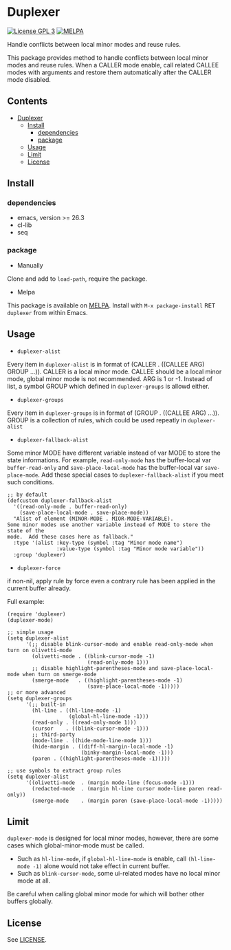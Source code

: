 # Duplexer

[![License GPL 3](https://img.shields.io/badge/license-GPL_3-green.svg?style=flat)](LICENSE)
[![MELPA](http://melpa.org/packages/duplexer-badge.svg)](http://melpa.org/#/duplexer)

Handle conflicts between local minor modes and reuse rules.

This package provides method to handle conflicts between local minor modes and reuse rules.
When a CALLER mode enable, call related CALLEE modes with arguments and restore them
automatically after the CALLER mode disabled.

<!-- markdown-toc start -->

## Contents

- [Duplexer](#duplexer)
  - [Install](#install)
    - [dependencies](#dependencies)
    - [package](#package)
  - [Usage](#usage)
  - [Limit](#limit)
  - [License](#license)

<!-- markdown-toc end -->

## Install

### dependencies

- emacs, version >= 26.3
- cl-lib
- seq

### package

- Manually

Clone and add to `load-path`, require the package.

- Melpa

This package is available on [MELPA][melpa].
Install with `M-x package-install` <kbd>RET</kbd> `duplexer` from within Emacs.

## Usage

- `duplexer-alist`

Every item in `duplexer-alist` is in format of (CALLER . ((CALLEE ARG) GROUP ...)).
CALLER is a local minor mode.
CALLEE should be a local minor mode, global minor mode is not recommended. ARG is 1 or -1.
Instead of list, a symbol GROUP which defined in `duplexer-groups` is allowd either.

- `duplexer-groups`

Every item in `duplexer-groups` is in format of (GROUP . ((CALLEE ARG) ...)).
GROUP is a collection of rules, which could be used repeatly in `duplexer-alist`

- `duplexer-fallback-alist`

Some minor MODE have different variable instead of var MODE to store the state informations. For example, `read-only-mode` has the buffer-local var `buffer-read-only` and `save-place-local-mode` has the buffer-local var `save-place-mode`. Add these special cases to `duplexer-fallback-alist` if you meet such conditions.

```emacs-lisp
;; by default
(defcustom duplexer-fallback-alist
  '((read-only-mode . buffer-read-only)
    (save-place-local-mode . save-place-mode))
  "Alist of element (MINOR-MODE . MIOR-MODE-VARIABLE).
Some minor modes use another variable instead of MODE to store the state of the
mode.  Add these cases here as fallback."
  :type '(alist :key-type (symbol :tag "Minor mode name")
                :value-type (symbol :tag "Minor mode variable"))
  :group 'duplexer)
```

- `duplexer-force`

if non-nil, apply rule by force even a contrary rule has been applied in the current buffer already.

Full example:

```emacs-lisp
(require 'duplexer)
(duplexer-mode)

;; simple usage
(setq duplexer-alist
      '(;; disable blink-cursor-mode and enable read-only-mode when turn on olivetti-mode
        (olivetti-mode . ((blink-cursor-mode -1)
                          (read-only-mode 1)))
        ;; disable highlight-parentheses-mode and save-place-local-mode when turn on smerge-mode
        (smerge-mode   . ((highlight-parentheses-mode -1)
                          (save-place-local-mode -1)))))
;; or more advanced
(setq duplexer-groups
      '(;; built-in
        (hl-line . ((hl-line-mode -1)
                    (global-hl-line-mode -1)))
        (read-only . ((read-only-mode 1)))
        (cursor    . ((blink-cursor-mode -1)))
        ;; third-party
        (mode-line . ((hide-mode-line-mode 1)))
        (hide-margin . ((diff-hl-margin-local-mode -1)
                        (binky-margin-local-mode -1)))
        (paren . ((highlight-parentheses-mode -1)))))

;; use symbols to extract group rules
(setq duplexer-alist
      '((olivetti-mode  . (margin mode-line (focus-mode -1)))
        (redacted-mode  . (margin hl-line cursor mode-line paren read-only))
        (smerge-mode    . (margin paren (save-place-local-mode -1)))))
```

## Limit

`duplexer-mode` is designed for local minor modes, however, there are some cases which
global-minor-mode must be called.

- Such as `hl-line-mode`, if `global-hl-line-mode` is enable, call `(hl-line-mode -1)` alone would not
  take effect in current buffer.
- Such as `blink-cursor-mode`, some ui-related modes have no local minor mode at all.

Be careful when calling global minor mode for which will bother other buffers globally.

## License

See [LICENSE](LICENSE).

[melpa]: http://melpa.org/#/duplexer

